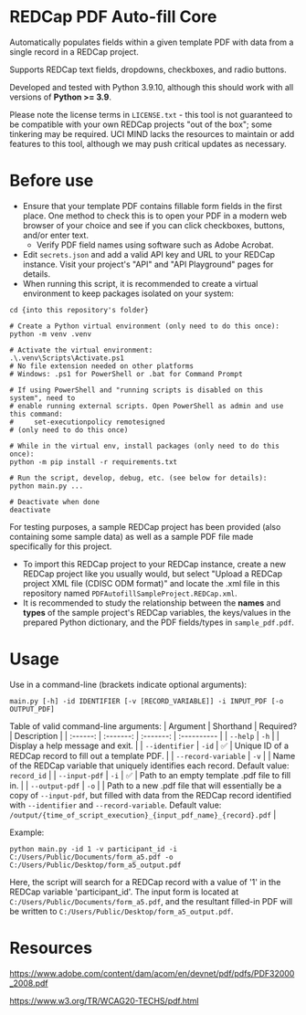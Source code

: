 # REDCap PDF Auto-fill Core

Automatically populates fields within a given template PDF with data from a single record in a REDCap project.

Supports REDCap text fields, dropdowns, checkboxes, and radio buttons.

Developed and tested with Python 3.9.10, although this should work with all versions of **Python >= 3.9**.

Please note the license terms in `LICENSE.txt` - this tool is not guaranteed to be compatible with your own REDCap projects "out of the box"; some tinkering may be required. UCI MIND lacks the resources to maintain or add features to this tool, although we may push critical updates as necessary.

# Before use

* Ensure that your template PDF contains fillable form fields in the first place. One method to check this is to open your PDF in a modern web browser of your choice and see if you can click checkboxes, buttons, and/or enter text.
  * Verify PDF field names using software such as Adobe Acrobat.
* Edit `secrets.json` and add a valid API key and URL to your REDCap instance. Visit your project's "API" and "API Playground" pages for details.
* When running this script, it is recommended to create a virtual environment to keep packages isolated on your system:
```
cd {into this repository's folder}

# Create a Python virtual environment (only need to do this once):
python -m venv .venv

# Activate the virtual environment:
.\.venv\Scripts\Activate.ps1
# No file extension needed on other platforms
# Windows: .ps1 for PowerShell or .bat for Command Prompt

# If using PowerShell and "running scripts is disabled on this system", need to
# enable running external scripts. Open PowerShell as admin and use this command:
#     set-executionpolicy remotesigned
# (only need to do this once)

# While in the virtual env, install packages (only need to do this once):
python -m pip install -r requirements.txt

# Run the script, develop, debug, etc. (see below for details):
python main.py ...

# Deactivate when done
deactivate
```

For testing purposes, a sample REDCap project has been provided (also containing some sample data) as well as a sample PDF file made specifically for this project.
  * To import this REDCap project to your REDCap instance, create a new REDCap project like you usually would, but select "Upload a REDCap project XML file (CDISC ODM format)" and locate the .xml file in this repository named `PDFAutofillSampleProject.REDCap.xml`.
  * It is recommended to study the relationship between the **names** and **types** of the sample project's REDCap variables, the keys/values in the prepared Python dictionary, and the PDF fields/types in `sample_pdf.pdf`.

# Usage

Use in a command-line (brackets indicate optional arguments):
```
main.py [-h] -id IDENTIFIER [-v [RECORD_VARIABLE]] -i INPUT_PDF [-o OUTPUT_PDF]
```

Table of valid command-line arguments:
| Argument | Shorthand | Required? | Description |
| :------: | :-------: | :-------: | :---------- |
| `--help` | `-h` |  | Display a help message and exit. |
| `--identifier` | `-id` | ✅ | Unique ID of a REDCap record to fill out a template PDF. |
| `--record-variable` | `-v` |  | Name of the REDCap variable that uniquely identifies each record. Default value: `record_id` |
| `--input-pdf` | `-i` | ✅ | Path to an empty template .pdf file to fill in. |
| `--output-pdf` | `-o` |  | Path to a new .pdf file that will essentially be a copy of `--input-pdf`, but filled with data from the REDCap record identified with `--identifier` and `--record-variable`. Default value:<br />`/output/{time_of_script_execution}_{input_pdf_name}_{record}.pdf` |

Example:
```
python main.py -id 1 -v participant_id -i C:/Users/Public/Documents/form_a5.pdf -o C:/Users/Public/Desktop/form_a5_output.pdf
```

Here, the script will search for a REDCap record with a value of '1' in the REDCap variable 'participant_id'. The input form is located at `C:/Users/Public/Documents/form_a5.pdf`, and the resultant filled-in PDF will be written to `C:/Users/Public/Desktop/form_a5_output.pdf`.

# Resources

https://www.adobe.com/content/dam/acom/en/devnet/pdf/pdfs/PDF32000_2008.pdf

https://www.w3.org/TR/WCAG20-TECHS/pdf.html
